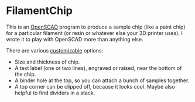 # FilamentChip

This is an [OpenSCAD](https://openscad.org/) program to produce a sample chip (like a paint chip) for a particular filament (or resin or whatever else your 3D printer uses). I wrote it to play with OpenSCAD more than anything else.

There are various [customizable](https://en.wikibooks.org/wiki/OpenSCAD_User_Manual/Customizer) options:

* Size and thickness of chip.
* A text label (one or two lines), engraved or raised, near the bottom of the chip.
* A binder hole at the top, so you can attach a bunch of samples together.
* A top corner can be clipped off, because it looks cool. Maybe also helpful to find dividers in a stack.
